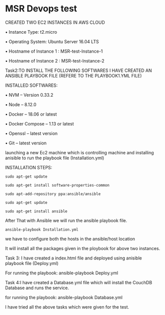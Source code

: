 # MSR Devops test

CREATED TWO EC2 INSTANCES IN AWS CLOUD 

•	Instance Type: t2.micro

•	Operating System:  Ubuntu Server 16.04 LTS

•	Hostname of Instance 1 : MSR-test-Instance-1

•	Hostname of Instance 2 : MSR-test-Instance-2



Task2:TO INSTALL THE FOLLOWING SOFTWARES I HAVE CREATED AN ANSIBLE PLAYBOOK FILE (REFERE TO THE PLAYBOOK1.YML FILE)

INSTALLED SOFTWARES:

•	NVM – Version 0.33.2

•	Node – 8.12.0

•	Docker – 18.06 or latest

•	Docker Compose – 1.13 or latest

•	Openssl – latest version

•	Git – latest version

launching a new Ec2 machine which is  controlling machine and installing anisible to run the playbook file (Installation.yml)

INSTALLATION STEPS:

    sudo apt-get update

    sudo apt-get install software-properties-common

    sudo apt-add-repository ppa:ansible/ansible

    sudo apt-get update

    sudo apt-get install ansible

After That with Ansible we will run the ansible playbook file.

    ansible-playbook Installation.yml

we have to configure both the hosts in the ansible/host location

It will install all the packages given in the ploybook for above two instances.

Task 3: I have created a index.html file and deployed using anisible playbook file (Deploy.yml)

For running the playbook: ansible-playbook Deploy.yml

Task 4:I have created a Database.yml file which will install the CouchDB Database and runs the service. 

for running the playbook: ansible-playbook Database.yml

 I have tried all the above tasks which were given for the test.
 




